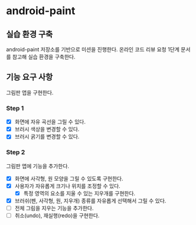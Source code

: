 # android-paint

## 실습 환경 구축
android-paint 저장소를 기반으로 미션을 진행한다. 온라인 코드 리뷰 요청 1단계 문서를 참고해 실습 환경을 구축한다.

## 기능 요구 사항
그림판 앱을 구현한다.

### Step 1
- [x] 화면에 자유 곡선을 그릴 수 있다.
- [x] 브러시 색상을 변경할 수 있다. 
- [x] 브러시 굵기를 변경할 수 있다.

### Step 2
그림판 앱에 기능을 추가한다.

- [x] 화면에 사각형, 원 모양을 그릴 수 있도록 구현한다.
- [x] 사용자가 자유롭게 크기나 위치를 조정할 수 있다.
   - [x] 특정 영역의 요소를 지울 수 있는 지우개를 구현한다.
- [x] 브러쉬(펜, 사각형, 원, 지우개) 종류를 자유롭게 선택해서 그릴 수 있다.
- [ ] 전체 그림을 지우는 기능을 추가한다.
- [ ] 취소(undo), 재실행(redo)을 구현한다.
